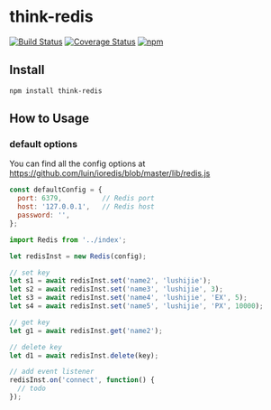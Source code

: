 # think-redis
[![Build Status](https://travis-ci.org/thinkjs/think-redis.svg?branch=master)](https://travis-ci.org/thinkjs/think-redis)
[![Coverage Status](https://coveralls.io/repos/github/thinkjs/think-redis/badge.svg?branch=master)](https://coveralls.io/github/thinkjs/think-redis?branch=master)
[![npm](https://img.shields.io/npm/v/think-redis.svg?style=flat-square)](https://www.npmjs.com/package/think-redis)


## Install

```
npm install think-redis
```

## How to Usage

### default options

You can find all the config options at https://github.com/luin/ioredis/blob/master/lib/redis.js

```js
const defaultConfig = {
  port: 6379,          // Redis port
  host: '127.0.0.1',   // Redis host
  password: '',
};
```


```js
import Redis from '../index';

let redisInst = new Redis(config);

// set key
let s1 = await redisInst.set('name2', 'lushijie');
let s2 = await redisInst.set('name3', 'lushijie', 3);
let s3 = await redisInst.set('name4', 'lushijie', 'EX', 5);
let s4 = await redisInst.set('name5', 'lushijie', 'PX', 10000);

// get key
let g1 = await redisInst.get('name2');

// delete key
let d1 = await redisInst.delete(key);

// add event listener
redisInst.on('connect', function() {
  // todo
});

```

